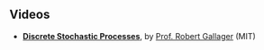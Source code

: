 Videos
------

- **[Discrete Stochastic Processes](https://github.com/hxwang/Online-Courses/tree/master/Discrete-Stochastic-Processes)**, by [Prof. Robert Gallager](http://www.rle.mit.edu/rgallager/) (MIT)